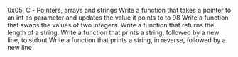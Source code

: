 
0x05. C - Pointers, arrays and strings
Write a function that takes a pointer to an int as parameter and updates the value it points to to 98
Write a function that swaps the values of two integers.
Write a function that returns the length of a string.
Write a function that prints a string, followed by a new line, to stdout
Write a function that prints a string, in reverse, followed by a new line
